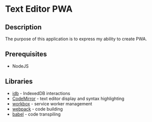 # Text Editor PWA


## Description

The purpose of this application is to express my ability to create PWA.

## Prerequisites

- NodeJS

## Libraries

- [idb](https://www.npmjs.com/package/idb) - IndexedDB interactions
- [CodeMirror](https://codemirror.net/) - text editor display and syntax highlighting
- [workbox](https://developer.chrome.com/docs/workbox/) - service worker management
- [webpack](https://webpack.js.org/) - code building
- [babel](https://babeljs.io/) - code transpiling
